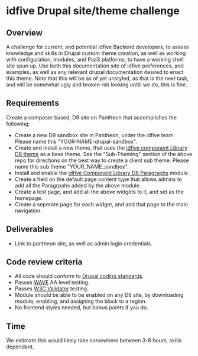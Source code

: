 # idfive Drupal site/theme challenge

## Overview

A challenge for current, and potential idfive Backend developers, to assess knowledge and skills in Drupal custom theme creation, as well as working with configuration, modules, and PaaS platforms, to have a working shell site spun up. Use both this documentation site of idfive preferences, and examples, as well as any relevant drupal documentation desired to enact this theme. Note that this will be as of yet unstyled, as that is the next task, and will be somewhat ugly and broken-ish looking untill we do, this is fine.

## Requirements

Create a composer based, D9 site on Pantheon that accomplishes the following:

- Create a new D9 sandbox site in Pantheon, under the idfive team. Please name this "YOUR-NAME-drupal-sandbox".
- Create and install a new theme, that uses the [idfive component Library D8 theme](https://bitbucket.org/idfivellc/idfive-component-library-d8-theme/src/8.x-1.x/) as a base theme. See the "Sub-Theming" section of the above repo for directions on the best way to create a client sub theme. Please name this sub theme "YOUR_NAME_sandbox".
- Install and enable the [idfive Component Library D8 Paragraphs](https://bitbucket.org/idfivellc/idfive-component-library-d8-paragraphs/src/8.x-2.x/) module.
- Create a field on the default page content type that allows admins to add all the Paragrpahs added by the above module.
- Create a test page, and add all the above widgets to it, and set as the homepage.
- Create a seperate page for each widget, and add that page to the main navigation.

## Deliverables

- Link to pantheon site, as well as admin login credentials.

## Code review criteria

- All code should conform to [Drupal coding standards](https://www.drupal.org/docs/develop/standards/coding-standards).
- Passes [WAVE](http://wave.webaim.org/) AA level testing.
- Passes [W3C Validator](https://validator.w3.org/) testing.
- Module should be able to be enabled on any D8 site, by downloading module, enabling, and assigning the block to a region.
- No frontend styles needed, but bonus points if you do.

## Time

We estimate this would likely take somewhere between 3-8 hours, skills dependant.
